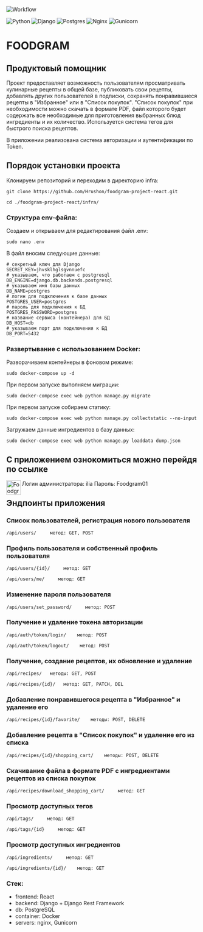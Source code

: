 ![Workflow](https://github.com/Hrushon/foodgram-project-react/actions/workflows/foodgram_workflow.yml/badge.svg)

![Python](https://img.shields.io/badge/Python-3.7.0-blue?style=for-the-badge&logo=python&logoColor=yellow)
![Django](https://img.shields.io/badge/Django-2.2.19-red?style=for-the-badge&logo=django&logoColor=blue)
![Postgres](https://img.shields.io/badge/Postgres-13.0-blueviolet?style=for-the-badge&logo=postgresql&logoColor=yellow)
![Nginx](https://img.shields.io/badge/NGINX-1.19.3-orange?style=for-the-badge&logo=nginx&logoColor=green)
![Gunicorn](https://img.shields.io/badge/Gunicorn-20.1.0-inactive?style=for-the-badge&logo=gunicorn&logoColor=white)

# FOODGRAM
## Продуктовый помощник

Проект предоставляет возможность пользователям просматривать кулинарные рецепты в общей базе, публиковать свои рецепты, добавлять других пользователей в подписки, сохранять понравившиеся рецепты в "Избранное" или в "Список покупок". "Список покупок" при необходимости можно скачать в формате PDF, файл которого будет содержать все необходимые для приготовления выбранных блюд ингредиенты и их количество. Используется система тегов для быстрого поиска рецептов.

В приложении реализована система авторизации и аутентификации по Token.

## Порядок установки проекта

Клонируем репозиторий и переходим в директорию infra:
```
git clone https://github.com/Hrushon/foodgram-project-react.git
```
```
cd ./foodgram-project-react/infra/
```

### Структура env-файла:

Создаем и открываем для редактирования файл .env:
```
sudo nano .env
```
В файл вносим следующие данные:
```
# секретный ключ для Django
SECRET_KEY=jhvsklhglsgvnnuefc
# указываем, что работаем с postgresql
DB_ENGINE=django.db.backends.postgresql
# указываем имя базы данных
DB_NAME=postgres
# логин для подключения к базе данных
POSTGRES_USER=postgres
# пароль для подключения к БД
POSTGRES_PASSWORD=postgres
# название сервиса (контейнера) для БД
DB_HOST=db
# указываем порт для подключения к БД
DB_PORT=5432
```

### Развертывание с использованием Docker:

Разворачиваем контейнеры в фоновом режиме:
```
sudo docker-compose up -d
```
При первом запуске выполняем миграции:
```
sudo docker-compose exec web python manage.py migrate
```
При первом запуске собираем статику:
```
sudo docker-compose exec web python manage.py collectstatic --no-input
```
Загружаем данные ингредиентов в базу данных:
```
sudo docker-compose exec web python manage.py loaddata dump.json
```

## С приложением ознокомиться можно перейдя по ссылке
 [<img align="left" alt="Foodgram" width="38px" src="https://github.com/Hrushon/foodgram-project-react/raw/master/frontend/public/favicon.png)" />](http://foodgram.bounceme.net/)
Логин администратора: ilia
Пароль: Foodgram01

## Эндпоинты приложения

### Список пользователей, регистрация нового пользователя
```
/api/users/     метод: GET, POST
```
### Профиль пользователя и собственный профиль пользователя
```
/api/users/{id}/     метод: GET
```
```
/api/users/me/     метод: GET
```
### Изменение пароля пользователя
```
/api/users/set_password/     метод: POST
```
### Получение и удаление токена авторизации
```
/api/auth/token/login/    метод: POST
```
```
/api/auth/token/logout/    метод: POST
```
### Получение, создание рецептов, их обновление и удаление
```
/api/recipes/   методы: GET, POST
```
```
/api/recipes/{id}/   метод: GET, PATCH, DEL
```
### Добавление понравившегося рецепта в "Избранное" и удаление его
```
/api/recipes/{id}/favorite/    методы: POST, DELETE
```
### Добавление рецепта в "Список покупок" и удаление его из списка
```
/api/recipes/{id}/shopping_cart/    методы: POST, DELETE
```
### Скачивание файла в формате PDF с ингредиентами рецептов из списка покупок
```
/api/recipes/download_shopping_cart/     метод: GET
```
### Просмотр доступных тегов
```
/api/tags/     метод: GET
```
```
/api/tags/{id}     метод: GET
```
### Просмотр доступных ингредиентов
```
/api/ingredients/     метод: GET
```
```
/api/ingredients/{id}/    метод: GET
```

### Стек:
+ frontend: React
+ backend: Django + Django Rest Framework
+ db: PostgreSQL
+ container: Docker
+ servers: nginx, Gunicorn
